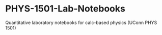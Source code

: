 # PHYS-1501-Lab-Notebooks
Quantitative laboratory notebooks for calc-based physics (UConn PHYS 1501)
